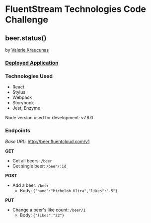 # FluentStream Technologies Code Challenge
## beer.status()
by [Valerie Kraucunas](https://www.linkedin.com/in/vkraucunas/)

### [Deployed Application](https://beerstatus-vkraucunas.firebaseapp.com/)

### Technologies Used
- React
- Stylus
- Webpack
- Storybook
- Jest, Enzyme

Node version used for development: v7.8.0

### Endpoints
_Base URL_: http://beer.fluentcloud.com/v1

**GET**

- Get all beers: `/beer`
- Get single beer: `/beer/:id`

**POST**

- Add a beer: `/beer`
  - Body: `{"name":"Michelob Ultra","likes":"-5"}`

**PUT**

- Change a beer's like count: `/beer/1`
  - Body: `{"likes":"22"}`

